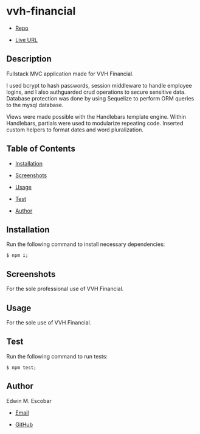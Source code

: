 
# vvh-financial

  * [Repo](https://github.com/escowin/vvh-financial)

  * [Live URL](https://vvh-financial.com)
  
## Description

  Fullstack MVC application made for VVH Financial.
  
  I used bcrypt to hash passwords, session middleware to handle employee logins, and I also authguarded crud operations to secure sensitive data. Database protection was done by using Sequelize to perform ORM queries to the mysql database. 

  Views were made possible with the Handlebars template engine. Within Handlebars, partials were used to modularize repeating code. Inserted custom helpers to format dates and word pluralization.


## Table of Contents

  * [Installation](#installation)

  * [Screenshots](#screenshots)

  * [Usage](#usage)

  * [Test](#test)

  * [Author](#author)

## Installation

  Run the following command to install necessary dependencies:

  ```
  $ npm i;
  ```

## Screenshots

  For the sole professional use of VVH Financial.


## Usage

  For the sole use of VVH Financial.


## Test
  
  Run the following command to run tests:
  ```
  $ npm test;
  ```

## Author

  Edwin M. Escobar

  * [Email](mailto:edwin@escowinart.com)

  * [GitHub](https://github.com/escowin)

